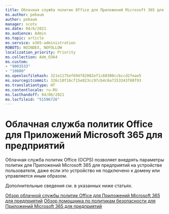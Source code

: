 ```yaml
---
title: Облачная служба политик Office для Приложений Microsoft 365 для предприятий
ms.author: pebaum
author: pebaum
manager: scotv
ms.date: 04/6/2021
ms.audience: Admin
ms.topic: article
ms.service: o365-administration
ROBOTS: NOINDEX, NOFOLLOW
localization_priority: Priority
ms.collection: Adm_O364
ms.custom:
- "9003533"
- "10880"
ms.openlocfilehash: 321e1175ef694f82002ef1c60300ccbccd2feae5
ms.sourcegitcommit: 326c10f16cf15e823cc97cb4c6a7153343f88f93
ms.translationtype: HT
ms.contentlocale: ru-RU
ms.lasthandoff: 04/06/2021
ms.locfileid: "51596726"
---
```

# <a name="office-cloud-policy-service-for-microsoft-365-apps-for-enterprise"></a>Облачная служба политик Office для Приложений Microsoft 365 для предприятий

Облачная служба политик Office (OCPS) позволяет внедрять параметры политик для Приложений Microsoft 365 для предприятий на устройстве пользователя, даже если это устройство не подключено к домену или управляется иным образом. 

Дополнительные сведения см. в указанных ниже статьях.

[Обзор облачной службы политик Office для Приложений Microsoft 365 для предприятий](https://docs.microsoft.com/deployoffice/overview-office-cloud-policy-service)
[Обзор помощника по политикам безопасности для Приложений Microsoft 365 для предприятий](https://docs.microsoft.com/deployoffice/overview-of-security-policy-advisor)